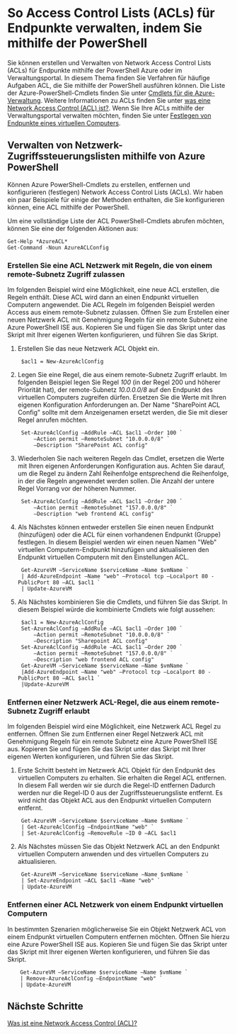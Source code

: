 <properties
   pageTitle="So Access Control Lists (ACLs) für Endpunkte verwalten, indem Sie mithilfe der PowerShell"
   description="Informationen Sie zum Verwalten von ACLs mit PowerShell"
   services="virtual-network"
   documentationCenter="na"
   authors="jimdial"
   manager="carmonm"
   editor="tysonn" />
<tags
   ms.service="virtual-network"
   ms.devlang="na"
   ms.topic="article"
   ms.tgt_pltfrm="na"
   ms.workload="infrastructure-services"
   ms.date="03/15/2016"
   ms.author="jdial" />

# <a name="how-to-manage-access-control-lists-acls-for-endpoints-by-using-powershell"></a>So Access Control Lists (ACLs) für Endpunkte verwalten, indem Sie mithilfe der PowerShell

Sie können erstellen und Verwalten von Network Access Control Lists (ACLs) für Endpunkte mithilfe der PowerShell Azure oder im Verwaltungsportal. In diesem Thema finden Sie Verfahren für häufige Aufgaben ACL, die Sie mithilfe der PowerShell ausführen können. Die Liste der Azure-PowerShell-Cmdlets finden Sie unter [Cmdlets für die Azure-Verwaltung](http://go.microsoft.com/fwlink/?LinkId=317721). Weitere Informationen zu ACLs finden Sie unter [was eine Network Access Control (ACL) ist?](virtual-networks-acl.md). Wenn Sie Ihre ACLs mithilfe der Verwaltungsportal verwalten möchten, finden Sie unter [Festlegen von Endpunkte eines virtuellen Computers](../virtual-machines/virtual-machines-windows-classic-setup-endpoints.md).

## <a name="manage-network-acls-by-using-azure-powershell"></a>Verwalten von Netzwerk-Zugriffssteuerungslisten mithilfe von Azure PowerShell

Können Azure PowerShell-Cmdlets zu erstellen, entfernen und konfigurieren (festlegen) Network Access Control Lists (ACLs). Wir haben ein paar Beispiele für einige der Methoden enthalten, die Sie konfigurieren können, eine ACL mithilfe der PowerShell.

Um eine vollständige Liste der ACL PowerShell-Cmdlets abrufen möchten, können Sie eine der folgenden Aktionen aus:

    Get-Help *AzureACL*
    Get-Command -Noun AzureACLConfig

### <a name="create-a-network-acl-with-rules-that-permit-access-from-a-remote-subnet"></a>Erstellen Sie eine ACL Netzwerk mit Regeln, die von einem remote-Subnetz Zugriff zulassen

Im folgenden Beispiel wird eine Möglichkeit, eine neue ACL erstellen, die Regeln enthält. Diese ACL wird dann an einen Endpunkt virtuellen Computern angewendet. Die ACL Regeln im folgenden Beispiel werden Access aus einem remote-Subnetz zulassen. Öffnen Sie zum Erstellen einer neuen Netzwerk ACL mit Genehmigung Regeln für ein remote Subnetz eine Azure PowerShell ISE aus. Kopieren Sie und fügen Sie das Skript unter das Skript mit Ihrer eigenen Werten konfigurieren, und führen Sie das Skript.

1. Erstellen Sie das neue Netzwerk ACL Objekt ein.

        $acl1 = New-AzureAclConfig

1. Legen Sie eine Regel, die aus einem remote-Subnetz Zugriff erlaubt. Im folgenden Beispiel legen Sie Regel *100* (in der Regel 200 und höherer Priorität hat), der remote-Subnetz *10.0.0.0/8* auf den Endpunkt des virtuellen Computers zugreifen dürfen. Ersetzen Sie die Werte mit Ihren eigenen Konfiguration Anforderungen an. Der Name "SharePoint ACL Config" sollte mit dem Anzeigenamen ersetzt werden, die Sie mit dieser Regel anrufen möchten.

        Set-AzureAclConfig –AddRule –ACL $acl1 –Order 100 `
            –Action permit –RemoteSubnet "10.0.0.0/8" `
            –Description "SharePoint ACL config"

1. Wiederholen Sie nach weiteren Regeln das Cmdlet, ersetzen die Werte mit Ihren eigenen Anforderungen Konfiguration aus. Achten Sie darauf, um die Regel zu ändern Zahl Reihenfolge entsprechend die Reihenfolge, in der die Regeln angewendet werden sollen. Die Anzahl der untere Regel Vorrang vor der höheren Nummer.

        Set-AzureAclConfig –AddRule –ACL $acl1 –Order 200 `
            –Action permit –RemoteSubnet "157.0.0.0/8" `
            –Description "web frontend ACL config"

1. Als Nächstes können entweder erstellen Sie einen neuen Endpunkt (hinzufügen) oder die ACL für einen vorhandenen Endpunkt (Gruppe) festlegen. In diesem Beispiel werden wir einen neuen Namen "Web" virtuellen Computern-Endpunkt hinzufügen und aktualisieren den Endpunkt virtuellen Computern mit den Einstellungen ACL.

        Get-AzureVM –ServiceName $serviceName –Name $vmName `
        | Add-AzureEndpoint –Name "web" –Protocol tcp –Localport 80 - PublicPort 80 –ACL $acl1 `
        | Update-AzureVM

1. Als Nächstes kombinieren Sie die Cmdlets, und führen Sie das Skript. In diesem Beispiel würde die kombinierte Cmdlets wie folgt aussehen:

        $acl1 = New-AzureAclConfig
        Set-AzureAclConfig –AddRule –ACL $acl1 –Order 100 `
            –Action permit –RemoteSubnet "10.0.0.0/8" `
            –Description "Sharepoint ACL config"
        Set-AzureAclConfig –AddRule –ACL $acl1 –Order 200 `
            –Action permit –RemoteSubnet "157.0.0.0/8" `
            –Description "web frontend ACL config"
        Get-AzureVM –ServiceName $serviceName –Name $vmName `
        |Add-AzureEndpoint –Name "web" –Protocol tcp –Localport 80 - PublicPort 80 –ACL $acl1 `
        |Update-AzureVM

### <a name="remove-a-network-acl-rule-that-permits-access-from-a-remote-subnet"></a>Entfernen einer Netzwerk ACL-Regel, die aus einem remote-Subnetz Zugriff erlaubt

Im folgenden Beispiel wird eine Möglichkeit, eine Netzwerk ACL Regel zu entfernen.  Öffnen Sie zum Entfernen einer Regel Netzwerk ACL mit Genehmigung Regeln für ein remote Subnetz eine Azure PowerShell ISE aus. Kopieren Sie und fügen Sie das Skript unter das Skript mit Ihrer eigenen Werten konfigurieren, und führen Sie das Skript.

1. Erste Schritt besteht im Netzwerk ACL Objekt für den Endpunkt des virtuellen Computers zu erhalten. Sie erhalten die Regel ACL entfernen. In diesem Fall werden wir sie durch die Regel-ID entfernen Dadurch werden nur die Regel-ID 0 aus der Zugriffssteuerungsliste entfernt. Es wird nicht das Objekt ACL aus den Endpunkt virtuellen Computern entfernt.

        Get-AzureVM –ServiceName $serviceName –Name $vmName `
        | Get-AzureAclConfig –EndpointName "web" `
        | Set-AzureAclConfig –RemoveRule –ID 0 –ACL $acl1

1. Als Nächstes müssen Sie das Objekt Netzwerk ACL an den Endpunkt virtuellen Computern anwenden und des virtuellen Computers zu aktualisieren.

        Get-AzureVM –ServiceName $serviceName –Name $vmName `
        | Set-AzureEndpoint –ACL $acl1 –Name "web" `
        | Update-AzureVM

### <a name="remove-a-network-acl-from-a-virtual-machine-endpoint"></a>Entfernen einer ACL Netzwerk von einem Endpunkt virtuellen Computern

In bestimmten Szenarien möglicherweise Sie ein Objekt Netzwerk ACL von einem Endpunkt virtuellen Computern entfernen möchten. Öffnen Sie hierzu eine Azure PowerShell ISE aus. Kopieren Sie und fügen Sie das Skript unter das Skript mit Ihrer eigenen Werten konfigurieren, und führen Sie das Skript.

        Get-AzureVM –ServiceName $serviceName –Name $vmName `
        | Remove-AzureAclConfig –EndpointName "web" `
        | Update-AzureVM

## <a name="next-steps"></a>Nächste Schritte

[Was ist eine Network Access Control (ACL)?](virtual-networks-acl.md)
